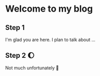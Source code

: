# Welcome to my blog

## Step 1
I'm glad you are here. I plan to talk about ...


## Step 2 :moon:

Not much unfortunately :cow2:
